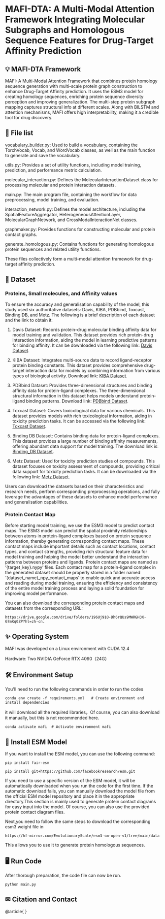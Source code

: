 # MAFI-DTA: A Multi-Modal Attention Framework Integrating Molecular Subgraphs and Homologous Sequence Features for Drug-Target Affinity Prediction


## 💡 MAFI-DTA Framework
MAFI: A Multi-Modal Attention Framework that combines protein homology sequence generation with multi-scale protein graph construction to enhance Drug-Target Affinity prediction. It uses the ESM3 model for creating homology sequences, enriching protein sequence diversity perception and improving generalization. The multi-step protein subgraph mapping captures structural info at different scales. Along with BILSTM and attention mechanisms, MAFI offers high interpretability, making it a credible tool for drug discovery.



 
## 🧠 File list
vocabulary_builder.py: Used to build a vocabulary, containing the TorchVocab, Vocab, and WordVocab classes, as well as the main function to generate and save the vocabulary.

utils.py: Provides a set of utility functions, including model training, prediction, and performance metric calculation.

molecular_interaction.py: Defines the MolecularInteractionDataset class for processing molecular and protein interaction datasets.

main.py: The main program file, containing the workflow for data preprocessing, model training, and evaluation.

interaction_network.py: Defines the model architecture, including the SpatialFeatureAggregator, HeterogeneousAttentionLayer, MolecularGraphNetwork, and CrossModalInteractionNet classes.

graphmaker.py: Provides functions for constructing molecular and protein contact graphs.

generate_homologous.py: Contains functions for generating homologous protein sequences and related utility functions.

These files collectively form a multi-modal attention framework for drug-target affinity prediction.


## 📁 Dataset

### Proteins, Small molecules, and Affinity values
To ensure the accuracy and generalisation capability of the model, this study used six authoritative datasets: Davis, KIBA, PDBbind, Toxcast, Binding DB, and Metz. The following is a brief description of each dataset and the link to obtain it:

1. Davis Dataset: Records protein-drug molecular binding affinity data for model training and validation. This dataset provides rich protein-drug interaction information, aiding the model in learning predictive patterns for binding affinity. It can be downloaded via the following link: [Davis Dataset](https://davischallenge.org/).

2. KIBA Dataset: Integrates multi-source data to record ligand-receptor protein binding constants. This dataset provides comprehensive drug-target interaction data for models by combining information from various types of biological activity. Download link: [KIBA Dataset](https://paperswithcode.com/dataset/kiba).

3. PDBbind Dataset: Provides three-dimensional structures and binding affinity data for protein-ligand complexes. The three-dimensional structural information in this dataset helps models understand protein-ligand binding patterns. Download link: [PDBbind Dataset](https://www.bindingdb.org/bind/).

4. Toxcast Dataset: Covers toxicological data for various chemicals. This dataset provides models with rich toxicological information, aiding in toxicity prediction tasks. It can be accessed via the following link: [Toxcast Dataset](https://www.epa.gov/chemical-research).

5. Binding DB Dataset: Contains binding data for protein-ligand complexes. This dataset provides a large number of binding affinity measurements, offering abundant data support for model training. The download link is: [Binding_DB Dataset](https://www.bindingdb.org/rwd/bind/index.jsp).

6. Metz Dataset: Used for toxicity prediction studies of compounds. This dataset focuses on toxicity assessment of compounds, providing critical data support for toxicity prediction tasks. It can be downloaded via the following link: [Metz Dataset](https://www.selectdataset.com/dataset/).

Users can download the datasets based on their characteristics and research needs, perform corresponding preprocessing operations, and fully leverage the advantages of these datasets to enhance model performance and generalisation capabilities.

### Protein Contact Map

Before starting model training, we use the ESM3 model to predict contact maps. The ESM3 model can predict the spatial proximity relationships between atoms in protein-ligand complexes based on protein sequence information, thereby generating corresponding contact maps. These contact maps include important details such as contact locations, contact types, and contact strengths, providing rich structural feature data for model training and helping the model better understand the interaction patterns between proteins and ligands.
Protein contact maps are named as ‘{target_key}.nypy’ files. Each contact map for a protein-ligand complex in the generated dataset should be properly stored in a folder named ‘{dataset_name}_npy_contact_maps’ to enable quick and accurate access and reading during model training, ensuring the efficiency and consistency of the entire model training process and laying a solid foundation for improving model performance.

You can also download the corresponding protein contact maps and datasets from the corresponding URL: 
```
https://drive.google.com/drive/folders/196Uj91O-Dh6rQUs9MWRGH3X-G7mKq0ZP?hl=zh-cn.
```

## ✨ Operating System
MAFI was developed on a Linux environment with CUDA 12.4

Hardware: Two NVIDIA GeForce RTX 4090（24G）

## 🛠️ Environment Setup
You'll need to run the following commands in order to run the codes
```
conda env create -f requirements.yml   # Create environment and install dependencies
```
it will download all the required libraries。Of course, you can also download it manually, but this is not recommended here.
```
conda activate mafi  # Activate environment mafi
```

## 🔗 Install ESM Model

If you want to install the ESM model, you can use the following command:

```
pip install fair-esm
```

```
pip install git+https://github.com/facebookresearch/esm.git
```

If you need to use a specific version of the ESM model, it will be automatically downloaded when you run the code for the first time. If the automatic download fails, you can manually download the model file from the official ESM model repository and place it in the appropriate directory.This section is mainly used to generate protein contact diagrams for easy input into the model. Of course, you can also use the provided protein contact diagram files.

Next,you need to follow the same steps to download the corresponding esm3 weight file in 

```
https://hf-mirror.com/EvolutionaryScale/esm3-sm-open-v1/tree/main/data
```
This allows you to use it to generate protein homologous sequences.


## 🖥️ Run Code
After thorough preparation, the code file can now be run.
```
python main.py 
```

## ✉ Citation and  Contact
@article{
}
